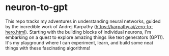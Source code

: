 # neuron-to-gpt
This repo tracks my adventures in understanding neural networks, guided by the incredible work of Andrej Karpathy (https://karpathy.ai/zero-to-hero.html). Starting with the building blocks of individual neurons, I'm embarking on a quest to explore amazing things like text generators (GPT!). It's my playground where I can experiment, learn, and build some neat things with these fascinating algorithms!



